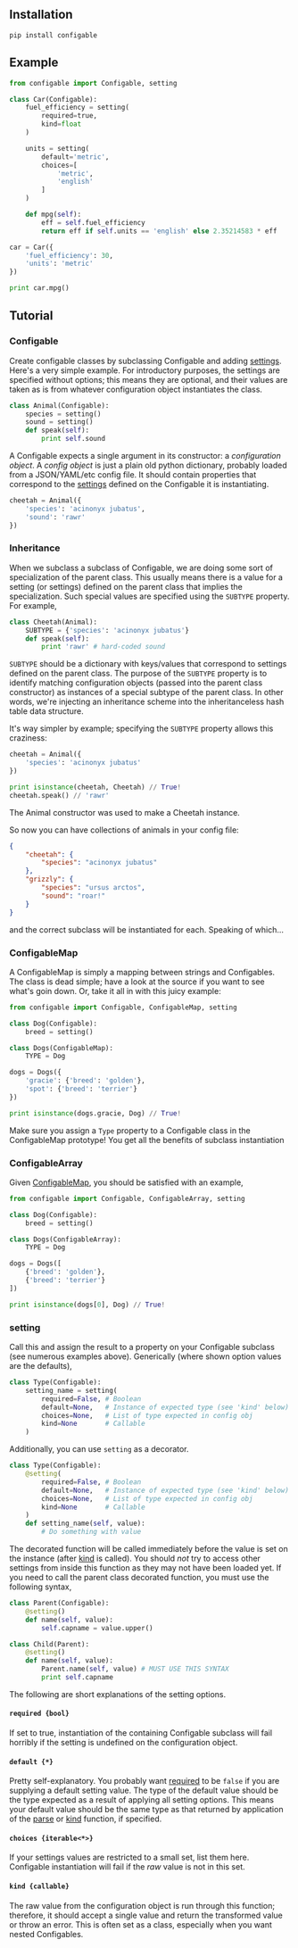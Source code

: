 ## Installation

```
pip install configable
```

## Example

```python
from configable import Configable, setting

class Car(Configable):
    fuel_efficiency = setting(
        required=true,
        kind=float
    )

    units = setting(
        default='metric',
        choices=[
            'metric',
            'english'
        ]
    )

    def mpg(self):
        eff = self.fuel_efficiency
        return eff if self.units == 'english' else 2.35214583 * eff

car = Car({
    'fuel_efficiency': 30,
    'units': 'metric'
})

print car.mpg()
```

## Tutorial

### Configable

Create configable classes by subclassing Configable and adding [settings](#setting).
Here's a very simple example. For introductory purposes,
the settings are specified without options; this means they are optional, and
their values are taken as is from whatever configuration object instantiates
the class.

```python
class Animal(Configable):
    species = setting()
    sound = setting()
    def speak(self):
        print self.sound
```

A Configable expects a single argument in its constructor: a *configuration object*.
A *config object* is just a plain old python dictionary, probably loaded from a
JSON/YAML/etc config file. It should contain properties that correspond to the 
[settings](#setting) defined on the Configable it is instantiating.

```python
cheetah = Animal({
    'species': 'acinonyx jubatus',
    'sound': 'rawr'
})
```

### Inheritance

When we subclass a subclass of Configable, we are doing some sort of
specialization of the parent class.
This usually means there is a value for a setting (or settings) defined on the
parent class that implies the specialization. Such special values are
specified using the `SUBTYPE` property. For example,

```python
class Cheetah(Animal):
    SUBTYPE = {'species': 'acinonyx jubatus'}
    def speak(self):
        print 'rawr' # hard-coded sound
```

`SUBTYPE` should be a dictionary
with keys/values that correspond to settings defined on the
parent class. The purpose of the `SUBTYPE` property is to
identify matching configuration objects (passed into the parent class
constructor) as instances of
a special subtype of the parent class. In other words, we're injecting an
inheritance scheme into the inheritanceless hash table data structure.

It's way simpler by example; specifying the `SUBTYPE` property allows this
craziness:

```python
cheetah = Animal({
    'species': 'acinonyx jubatus'
})

print isinstance(cheetah, Cheetah) // True!
cheetah.speak() // 'rawr'
```

The Animal constructor was used to make a Cheetah instance.

So now you can have collections of animals in your config file:

```json
{
    "cheetah": {
        "species": "acinonyx jubatus"
    },
    "grizzly": {
        "species": "ursus arctos",
        "sound": "roar!"
    }
}
```

and the correct subclass will be instantiated for each. Speaking of which...

### ConfigableMap

A ConfigableMap is simply a mapping between strings and Configables. The class is
dead simple; have a look at the source if you want to see what's goin down.
Or, take it all in with this juicy example:

```python
from configable import Configable, ConfigableMap, setting

class Dog(Configable):
    breed = setting()

class Dogs(ConfigableMap):
    TYPE = Dog

dogs = Dogs({
    'gracie': {'breed': 'golden'},
    'spot': {'breed': 'terrier'}
})

print isinstance(dogs.gracie, Dog) // True!
```

Make sure you assign a `Type` property to a Configable class in the
ConfigableMap prototype! You get all the benefits of subclass instantiation 

### ConfigableArray

Given [ConfigableMap](#configablemap), you should be satisfied with an example,

```python
from configable import Configable, ConfigableArray, setting

class Dog(Configable):
    breed = setting()

class Dogs(ConfigableArray):
    TYPE = Dog

dogs = Dogs([
    {'breed': 'golden'},
    {'breed': 'terrier'}
])

print isinstance(dogs[0], Dog) // True!
```


### setting

Call this and assign the result to a property on your Configable subclass
(see numerous examples above). Generically (where
shown option values are the defaults),

```python
class Type(Configable):
    setting_name = setting(
        required=False, # Boolean
        default=None,   # Instance of expected type (see 'kind' below)
        choices=None,   # List of type expected in config obj
        kind=None       # Callable
    )
```

Additionally, you can use `setting` as a decorator.

```python
class Type(Configable):
    @setting(
        required=False, # Boolean
        default=None,   # Instance of expected type (see 'kind' below)
        choices=None,   # List of type expected in config obj
        kind=None       # Callable
    )
    def setting_name(self, value):
        # Do something with value
```

The decorated function will be called immediately before the value is
set on the instance (after [kind](#kind-callable) is called).
You should *not* try to access other settings from inside this
function as they may not have been loaded yet. If you need to call the parent
class decorated function, you must use the following syntax,

```python
class Parent(Configable):
    @setting()
    def name(self, value):
        self.capname = value.upper()

class Child(Parent):
    @setting()
    def name(self, value):
        Parent.name(self, value) # MUST USE THIS SYNTAX
        print self.capname
```

The following are short explanations of the setting options.

#### `required {bool}`

If set to true, instantiation of the containing Configable subclass will fail
horribly if the setting is undefined on the configuration object.

#### `default {*}`

Pretty self-explanatory. You probably want [required](#required) to be `false` if
you are supplying a default setting value. The type of the default value should be
the type expected as a result of applying all setting options. This means
your default value should be the same type as that returned by application of the
[parse](#parse-function) or [kind](#kind-function) function, if specified.

#### `choices {iterable<*>}`

If your settings values are restricted to a small set, list them here. Configable
instantiation will fail if the *raw* value is not in this set.

#### `kind {callable}`

The raw value from the configuration object is run through this function; therefore,
it should accept a single value and return the transformed value or throw an
error. This is often set as a class, especially when you want nested Configables.
